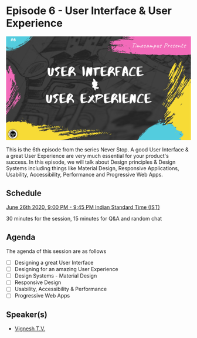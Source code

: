 # Episode 6 - User Interface & User Experience

![](6-UIUX.png)

This is the 6th episode from the series Never Stop. A good User Interface & a great User Experience are very much essential for your product's success. In this episode, we will talk about Design principles & Design Systems including things like Material Design, Responsive Applications, Usability, Accessibility, Performance and Progressive Web Apps.

## Schedule

[June 26th 2020, 9:00 PM - 9:45 PM Indian Standard Time (IST)](https://calendar.google.com/event?action=TEMPLATE&tmeid=NGY3dTlpNzJ1ZzF0MzQydmtpY2tocmR1cW8gdGltZWNhbXB1cy5jb21fM2hxNHB0a3MwbGUycm5kMGowMW82MDE0YWdAZw&tmsrc=timecampus.com_3hq4ptks0le2rnd0j01o6014ag%40group.calendar.google.com)

30 minutes for the session, 15 minutes for Q&A and random chat

## Agenda

The agenda of this session are as follows

- [ ] Designing a great User Interface
- [ ] Designing for an amazing User Experience
- [ ] Design Systems - Material Design
- [ ] Responsive Design
- [ ] Usability, Accessibility & Performance
- [ ] Progressive Web Apps

## Speaker(s)

- [Vignesh T.V.](http://tvvignesh.com/)
